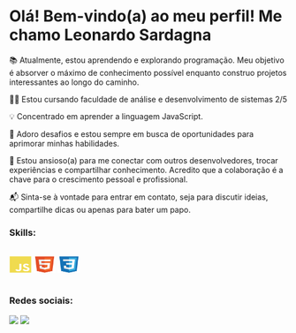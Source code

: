 <h1>Olá! Bem-vindo(a) ao meu perfil! Me chamo Leonardo Sardagna</h1>
<p>📚 Atualmente, estou aprendendo e explorando programação. Meu objetivo é absorver o máximo de conhecimento possível enquanto construo projetos interessantes ao longo do caminho. </p>
<p>👨‍🎓 Estou cursando faculdade de análise e desenvolvimento de sistemas 2/5</p>
<p>💡 Concentrado em aprender a linguagem JavaScript.</p>
<p>🚀 Adoro desafios e estou sempre em busca de oportunidades para aprimorar minhas habilidades.</p>
<p>🤝 Estou ansioso(a) para me conectar com outros desenvolvedores, trocar experiências e compartilhar conhecimento. Acredito que a colaboração é a chave para o crescimento pessoal e profissional.</p>
<p>📬 Sinta-se à vontade para entrar em contato, seja para discutir ideias, compartilhe dicas ou apenas para bater um papo.</p>
<h3>Skills:</h3>
<div style="display: inline_block"><br>
  <img align="center" alt="Leo-Js" height="30" width="40" src="https://raw.githubusercontent.com/devicons/devicon/master/icons/javascript/javascript-plain.svg">
  <img align="center" alt="Leo-HTML" height="30" width="40" src="https://raw.githubusercontent.com/devicons/devicon/master/icons/html5/html5-original.svg">
  <img align="center" alt="Leo-CSS" height="30" width="40" src="https://raw.githubusercontent.com/devicons/devicon/master/icons/css3/css3-original.svg">
</div> 
<br>
<h3>Redes sociais: </h3>
<div> 

  <a href="https://www.instagram.com/leo_sardagna/" target="_blank"><img src="https://img.shields.io/badge/-Instagram-%23E4405F?style=for-the-badge&logo=instagram&logoColor=white" target="_blank"></a>
  <a href="https://www.linkedin.com/in/leonardosardagna/" target="_blank"><img src="https://img.shields.io/badge/-LinkedIn-%230077B5?style=for-the-badge&logo=linkedin&logoColor=white" target="_blank"></a> 
</div>
